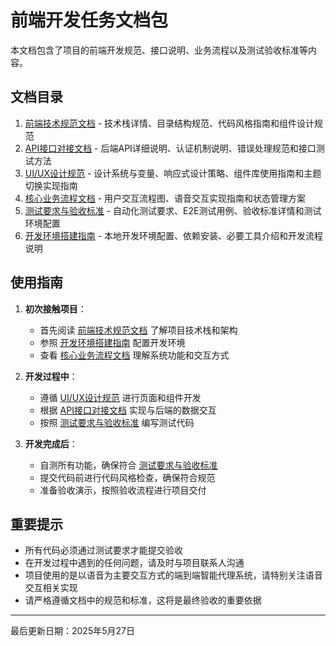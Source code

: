 # 前端开发任务文档包

本文档包含了项目的前端开发规范、接口说明、业务流程以及测试验收标准等内容。

## 文档目录

1. [前端技术规范文档](./1.前端技术规范文档.md) - 技术栈详情、目录结构规范、代码风格指南和组件设计规范
2. [API接口对接文档](./2.API接口对接文档.md) - 后端API详细说明、认证机制说明、错误处理规范和接口测试方法
3. [UI/UX设计规范](./3.UI_UX设计规范.md) - 设计系统与变量、响应式设计策略、组件库使用指南和主题切换实现指南
4. [核心业务流程文档](./4.核心业务流程文档.md) - 用户交互流程图、语音交互实现指南和状态管理方案
5. [测试要求与验收标准](./5.测试要求与验收标准.md) - 自动化测试要求、E2E测试用例、验收标准详情和测试环境配置
6. [开发环境搭建指南](./6.开发环境搭建指南.md) - 本地开发环境配置、依赖安装、必要工具介绍和开发流程说明

## 使用指南

1. **初次接触项目**：
   - 首先阅读 [前端技术规范文档](./1.前端技术规范文档.md) 了解项目技术栈和架构
   - 参照 [开发环境搭建指南](./6.开发环境搭建指南.md) 配置开发环境
   - 查看 [核心业务流程文档](./4.核心业务流程文档.md) 理解系统功能和交互方式

2. **开发过程中**：
   - 遵循 [UI/UX设计规范](./3.UI_UX设计规范.md) 进行页面和组件开发
   - 根据 [API接口对接文档](./2.API接口对接文档.md) 实现与后端的数据交互
   - 按照 [测试要求与验收标准](./5.测试要求与验收标准.md) 编写测试代码

3. **开发完成后**：
   - 自测所有功能，确保符合 [测试要求与验收标准](./5.测试要求与验收标准.md)
   - 提交代码前进行代码风格检查，确保符合规范
   - 准备验收演示，按照验收流程进行项目交付

## 重要提示

- 所有代码必须通过测试要求才能提交验收
- 在开发过程中遇到的任何问题，请及时与项目联系人沟通
- 项目使用的是以语音为主要交互方式的端到端智能代理系统，请特别关注语音交互相关实现
- 请严格遵循文档中的规范和标准，这将是最终验收的重要依据

---

最后更新日期：2025年5月27日 